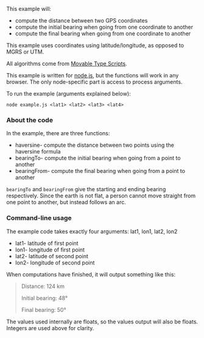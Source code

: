 This example will:

- compute the distance between two GPS coordinates
- compute the initial bearing when going from one coordinate to another
- compute the final bearing when going from one coordinate to another

This example uses coordinates using latitude/longitude, as opposed to MGRS or UTM.

All algorithms come from [Movable Type Scripts](http://www.movable-type.co.uk/scripts/latlong.html).

This example is written for [node.js](http://nodejs.org/), but the functions will work in any browser. The only node-specific part is access to process arguments.

To run the example (arguments explained below):

    node example.js <lat1> <lat2> <lat3> <lat4>

### About the code ###

In the example, there are three functions:

- haversine- compute the distance between two points using the haversine formula
- bearingTo- compute the initial bearing when going from a point to another
- bearingFrom- compute the final bearing when going from a point to another

`bearingTo` and `bearingFrom` give the starting and ending bearing respectively. Since the earth is not flat, a person cannot move straight from one point to another, but instead follows an arc.

### Command-line usage ###

The example code takes exactly four arguments: lat1, lon1, lat2, lon2

- lat1- latitude of first point
- lon1- longitude of first point
- lat2- latitude of second point
- lon2- longitude of second point

When computations have finished, it will output something like this:

> Distance: 124 km
> 
> Initial bearing: 48°
> 
> Final bearing: 50°

The values used internally are floats, so the values output will also be floats. Integers are used above for clarity.
